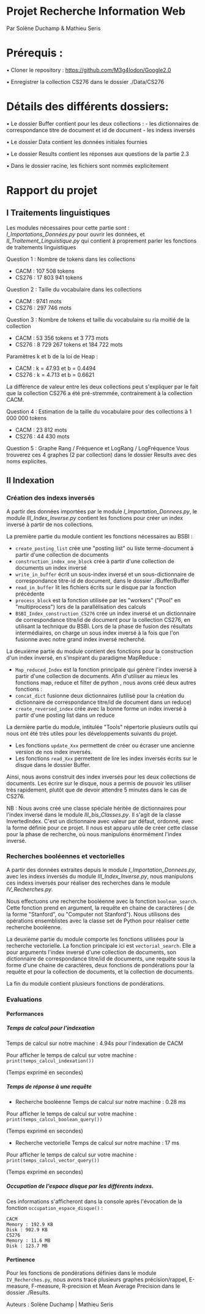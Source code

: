 Projet Recherche Information Web
============================================================================================================================

Par Solène Duchamp & Mathieu Seris

# Prérequis :

•	Cloner le repository : https://github.com/M3g4lodon/Google2.0

•   Enregistrer la collection CS276 dans le dossier ./Data/CS276

# Détails des différents dossiers:

•	Le dossier Buffer contient pour les deux collections :
    - les dictionnaires de correspondance titre de document et id de document
    - les indexs inversés

•	Le dossier Data contient les données initiales fournies

•	Le dossier Results contient les réponses aux questions de la partie 2.3

•	Dans le dossier racine, les fichiers sont nommés explicitement

# Rapport du projet

## I Traitements linguistiques

Les modules nécessaires pour cette partie sont : *I_Importations_Données.py* pour ouvrir les données, et *II_Traitement_Linguistique.py*
qui contient à proprement parler les fonctions de traitements linguistiques 

Question 1 : Nombre de tokens dans les collections 
- CACM : 107 508 tokens 
- CS276 : 17 803 941 tokens 

Question 2 : Taille du vocabulaire dans les collections
- CACM : 9741 mots 
- CS276 : 297 746 mots 

Question 3 :  Nombre de tokens et taille du vocabulaire su rla moitié de la collection
- CACM : 53 356 tokens et 3 773 mots
- CS276 : 8 729 267 tokens et 184 722 mots 

Paramètres k et b de la loi de Heap :
- CACM : k = 47.93 et b = 0.4494
- CS276 : k = 4.713 et b = 0.6621

La différence de valeur entre les deux collections peut s'expliquer par le fait que la collection CS276 a été pré-stremmée, 
contrairement à la collection CACM.

Question 4 : Estimation de la taille du vocabulaire pour des collections à 1 000 000 tokens
- CACM : 23 812 mots
- CS276 : 44 430 mots

Question 5 : Graphe Rang / Fréquence et LogRang / LogFréquence
Vous trouverez ces 4 graphes (2 par collection) dans le dossier Results avec des noms explicites.

## II Indexation

### Création des indexs inversés

A partir des données importées par le module *I_Importation_Donnees.py*, le module 
*III_Index_Inverse.py* contient les fonctions pour créer un index inversé à partir de nos collections.

La première partie du module contient les fonctions nécessaires au BSBI : 
 - ```create_posting_list``` crée une "posting list" ou liste terme-document à partir d'une collection de documents
 - ```construction_index_one_block``` crée à partir d'une collection de documents un index inversé 
 - ```write_in_buffer``` écrit un sous-index inversé et un sous-dictionnaire de correspondance titre-id de document, dans le dossier ./Buffer/Buffer
 - ```read_in_buffer``` lit les fichiers écrits sur le disque par la fonction précédente
 - ```process_block``` est la fonction utilisée par les "workers" ("Pool" en "multiprocess") lors de la parallélisation des calculs
 - ```BSBI_Index_construction_CS276``` crée un index inversé et un dictionnaire de correspondance titre/id de document pour la collection CS276,
 en utilisant la technique du BSBI. Lors de la phase de fusion des résultats intermédiaires, on charge un sous index inversé à la fois
 que l'on fusionne avec notre grand index inversé recherché.
 
 La deuxième partie du module contient des fonctions pour la construction d'un index inversé, en s'inspirant
 du paradigme MapReduce :
 - ```Map_reduced_Index``` est la fonction principale qui génère l'index inversé à partir d'une collection de documents.
 Afin d'utiliser au mieux les fonctions map, reduce et filter de python , nous avons créé deux autres fonctions :
 - ```concat_dict``` fusionne deux dictionnaires (utilisé pour la création du dictionnaire de correspondance titre/id de document
 dans un reduce)
 - ```create_reversed_index``` crée avec la bonne forme un index inversé à partir d'une posting list dans un reduce

La dernière partie du module, intitulée "Tools" répertorie plusieurs outils qui nous ont été très utiles pour les développements
suivants du projet. 
- Les fonctions ```update_Xxx``` permettent de créer ou écraser une ancienne version de nos index inversés.
- Les fonctions ```read_Xxx``` permettent de lire les index inversés écrits sur le disque dans le dossier Buffer.

Ainsi, nous avons construit des index inversés pour les deux collections de documents. Les écrire sur le disque, nous a permis
de pouvoir les utiliser très rapidement, plutôt que de devoir attendre 5 minutes dans le cas de CS276.

NB : Nous avons créé une classe spéciale héritée de dictionnaires pour l'index inversé dans le module *III_bis_Classes.py*. Il s'agit de la classe InvertedIndex.
C'est un dictionnaire avec valeur par défaut, ordonné, avec la forme définie pour ce projet. Il nous est apparu utile de créer
cette classe pour la phase de recherche, où nous manipulons énormément l'index inversé.


### Recherches booléennes et vectorielles

A partir des données extraites depuis le module *I_Importation_Donnees.py*, avec les indexs inversés du module *III_Index_Inverse.py*,
nous manipulons ces indexs inversés pour réaliser des recherches dans le module *IV_Recherches.py*.

Nous effectuons une recherche booléenne avec la fonction ```boolean_search```. Cette fonction prend en argument, la requête en chaine de caractères
( de la forme "Stanford", ou "Computer not Stanford"). Nous utilisons des opérations ensemblistes avec la classe set de Python pour 
réaliser cette recherche booléenne.

La deuxième partie du module comporte les fonctions utilisées pour la recherche vectorielle.
La fonction principale ici est ```vectorial_search```. Elle a pour arguments l'index inversé d'une collection de documents, 
son dictionnaire de correspondance titre/id de documents, une requête sous la forme d'une chaine de caractères, deux fonctions de pondérations
pour la requête et pour la collection de documents, et la collection de documents.

La fin du module contient plusieurs fonctions de pondérations.

### Evaluations 

#### Performances

##### Temps de calcul pour l'indexation
Temps de calcul sur notre machine : 4.94s pour l'indexation de CACM

Pour afficher le temps de calcul sur votre machine : ```print(temps_calcul_indexation())```

(Temps exprimé en secondes)


##### Temps de réponse à une requête
 - Recherche booléenne
 Temps de calcul sur notre machine : 0.28 ms
 
 Pour afficher le temps de calcul sur votre machine : ```print(temps_calcul_boolean_query())```
 
 (Temps exprimé en secondes)
 
 - Recherche vectorielle
 Temps de calcul sur notre machine : 17 ms

Pour afficher le temps de calcul sur votre machine : ```print(temps_calcul_vector_query())```

(Temps exprimé en secondes)

##### Occupation de l'espace disque par les différents indexs.
Ces informations s'afficheront dans la console après l'évocation de la fonction ```occupation_espace_disque()``` :
```text
CACM
Memory : 192.9 KB
Disk : 902.9 KB
CS276
Memory : 11.6 MB
Disk : 123.7 MB
```
#### Pertinence
Pour les fonctions de pondérations définies dans le module ```IV_Recherches.py```, nous avons tracé plusieurs graphes précision/rappel,
E-measure, F-measure, R-precision et Mean Average Precision dans le dossier ./Results. 

Auteurs : Solène Duchamp | Mathieu Seris
